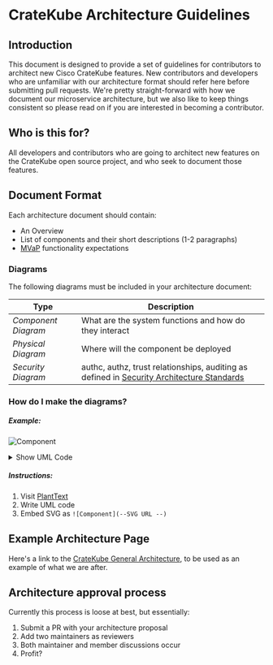 # CrateKube Architecture Guidelines


## Introduction
This document is designed to provide a set of guidelines for contributors to architect new Cisco CrateKube features.  New 
contributors and developers who are unfamiliar with our architecture format should refer here before submitting pull requests.
We're pretty straight-forward with how we document our microservice architecture, but we also like to keep things consistent so 
please read on if you are interested in becoming a contributor.

## Who is this for?
All developers and contributors who are going to architect new features on the CrateKube open source project, and who seek to document 
those features.

## Document Format
Each architecture document should contain:

- An Overview
- List of components and their short descriptions (1-2 paragraphs)
- [MVaP](https://www.toptal.com/designers/product-design/minimum-valuable-product) functionality expectations

### Diagrams

The following diagrams must be included in your architecture document:
 
| Type | Description |
|---|---|
| _Component Diagram_ | What are the system functions and how do they interact |
| _Physical Diagram_ | Where will the component be deployed |
| _Security Diagram_ | authc, authz, trust relationships, auditing as defined in [Security Architecture Standards](./Security%20Architecture%20Standards.md) |

### How do I make the diagrams?


##### Example:
![Component](https://www.plantuml.com/plantuml/svg/ZP4z3y8W48PtVyMbpaHc1rCTs5pis30WlHZI3mn7QupnlmisKLeJzPRZuytplWSvUULytpOBUDLPwLgT4BAzqSuIki5eX5qMhcw9x5bbcsZOKG8iEHU2yrHu_mdVPZFqbAlaY1LYAZeWsTvf99cSfsvlky9R5nV5bJosSpieE_GNwsf6eqvEyyVTzz53HCOsd--n1krGUQHLXGt6Rhh1raZ_uUQn0YzEWXHQe4P8ZbqLFl01)

<details><summary>Show UML Code</summary>
<p>
  
```
@startuml
    package "Microservice B"   {
       [microservice-b]  #00FF00
    }
    package "Microservice A" {
        [microservice-a] #00FFFF
        [Resources]
    }
    package "Storage System" {
        [network-storage]
    }

       
    [microservice-a] --> [microservice-b] : creates/deletes/invokes
    [microservice-a] --> [network-storage] : Stores State

   @enduml
```
</p>
</details>

##### Instructions:

1. Visit [PlantText](https://www.planttext.com/)
2. Write UML code
3. Embed SVG as `![Component](--SVG URL --)`

## Example Architecture Page
Here's a link to the [CrateKube General Architecture](https://github.com/cratekube/cratekube/blob/master/docs/Architecture.md), to be used as an example of what we are after.

## Architecture approval process

Currently this process is loose at best, but essentially:
1. Submit a PR with your architecture proposal
2. Add two maintainers as reviewers
3. Both maintainer and member discussions occur
4. Profit?

